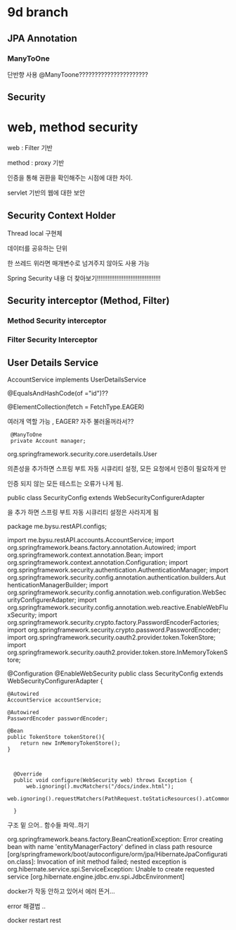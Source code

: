 
# 9d branch

## JPA Annotation

### ManyToOne

 단반향 사용 @ManyToone??????????????????????

## Security

# web, method security

web : Filter 기반

method : proxy 기반

인증을 통해 권환을 확인해주는 시점에 대한 차이.

servlet 기반의 웹에 대한 보안

## Security Context Holder

Thread local 구현체

데이터를 공유하는 단위

한 쓰레드 위라면 매개변수로 넘겨주지 않아도 사용 가능

Spring Security 내용 더 찾아보기!!!!!!!!!!!!!!!!!!!!!!!!!!!!!!!!!!!!

## Security interceptor (Method, Filter)

### Method Security interceptor

### Filter Security Interceptor

## User Details Service

AccountService implements UserDetailsService

 @EqualsAndHashCode(of ="id")??
 
 
  @ElementCollection(fetch = FetchType.EAGER)
  
 여러개 역할 가능 , EAGER? 자주 불러올꺼라서??
 
     @ManyToOne
     private Account manager;
     
org.springframework.security.core.userdetails.User

의존성을 추가하면 스프링 부트 자동 시큐리티 설정, 모든 요청에서 인증이 필요하게 만

인증 되지 않는 모든 테스트는 오류가 나게 됨.

public class SecurityConfig extends WebSecurityConfigurerAdapter 

을 추가 하면 스프링 부트 자동 시큐리티 설정은 사라지게 됨

package me.bysu.restAPI.configs;

import me.bysu.restAPI.accounts.AccountService;
import org.springframework.beans.factory.annotation.Autowired;
import org.springframework.context.annotation.Bean;
import org.springframework.context.annotation.Configuration;
import org.springframework.security.authentication.AuthenticationManager;
import org.springframework.security.config.annotation.authentication.builders.AuthenticationManagerBuilder;
import org.springframework.security.config.annotation.web.configuration.WebSecurityConfigurerAdapter;
import org.springframework.security.config.annotation.web.reactive.EnableWebFluxSecurity;
import org.springframework.security.crypto.factory.PasswordEncoderFactories;
import org.springframework.security.crypto.password.PasswordEncoder;
import org.springframework.security.oauth2.provider.token.TokenStore;
import org.springframework.security.oauth2.provider.token.store.InMemoryTokenStore;

@Configuration
@EnableWebSecurity
public class SecurityConfig extends WebSecurityConfigurerAdapter {

    @Autowired
    AccountService accountService;

    @Autowired
    PasswordEncoder passwordEncoder;

    @Bean
    public TokenStore tokenStore(){
        return new InMemoryTokenStore();
    }



      @Override
      public void configure(WebSecurity web) throws Exception {
          web.ignoring().mvcMatchers("/docs/index.html");
          web.ignoring().requestMatchers(PathRequest.toStaticResources().atCommonLocations());
  
      }
구조 밑 으어.. 함수들 파악..하기


org.springframework.beans.factory.BeanCreationException: Error creating bean with name 'entityManagerFactory' defined in class path resource [org/springframework/boot/autoconfigure/orm/jpa/HibernateJpaConfiguration.class]: Invocation of init method failed; nested exception is org.hibernate.service.spi.ServiceException: Unable to create requested service [org.hibernate.engine.jdbc.env.spi.JdbcEnvironment]

docker가 작동 안하고 있어서 에러 뜬거... 

error  해결법 ..

docker restart rest 
